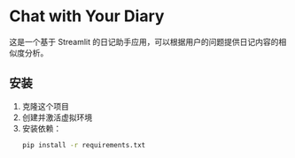 # Chat with Your Diary

这是一个基于 Streamlit 的日记助手应用，可以根据用户的问题提供日记内容的相似度分析。

## 安装

1. 克隆这个项目
2. 创建并激活虚拟环境
3. 安装依赖：
   ```bash
   pip install -r requirements.txt
